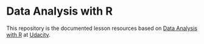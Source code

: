 # Data Analysis with R

This repository is the documented lesson resources based on [Data Analysis with R](https://classroom.udacity.com/courses/ud651) at [Udacity](https://classroom.udacity.com/courses/ud651).